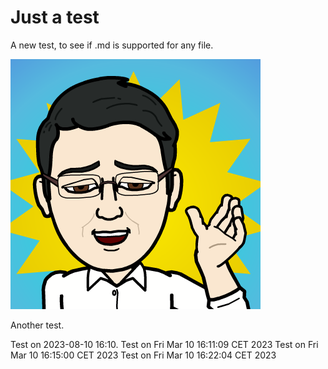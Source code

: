 # Just a test
A new test, to see if .md is supported for any file.

![Test](me_bitstripped.png)

Another test.

Test on 2023-08-10 16:10.
Test on Fri Mar 10 16:11:09 CET 2023
Test on Fri Mar 10 16:15:00 CET 2023
Test on Fri Mar 10 16:22:04 CET 2023
